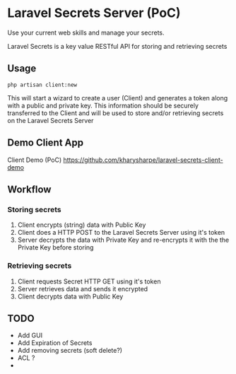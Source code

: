 # Laravel Secrets Server (PoC)

Use your current web skills and manage your secrets.

Laravel Secrets is a key value RESTful API for storing and retrieving secrets

## Usage

```
php artisan client:new
```

This will start a wizard to create a user (Client) and generates a token along with a public and private key.
This information should be securely transferred to the Client and will be used to store and/or retrieving secrets on the Laravel Secrets Server


## Demo Client App
Client Demo (PoC)
https://github.com/kharysharpe/laravel-secrets-client-demo

## Workflow

### Storing secrets
1. Client encrypts (string) data with Public Key
2. Client does a HTTP POST to the Laravel Secrets Server using it's token
3. Server decrypts the data with Private Key and re-encrypts it with the the Private Key before storing 

### Retrieving secrets
1. Client requests Secret HTTP GET using it's token
2. Server retrieves data and sends it encrypted
3. Client decrypts data with Public Key



## TODO
- Add GUI
- Add Expiration of Secrets
- Add removing secrets (soft delete?)
- ACL ?
- 
